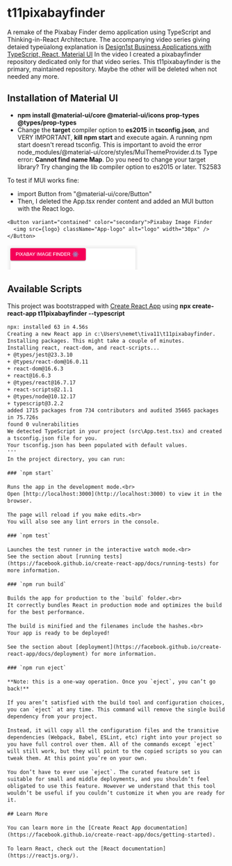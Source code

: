 # t11pixabayfinder
A remake of the Pixabay Finder demo application using TypeScript and Thinking-in-React Architecture.
The accompanying video series giving detaied typeüalong explanation is [Design1st Business Applications with TypeScript, React, Material UI](https://www.youtube.com/watch?v=XofRkrEfoy0&list=PLeLsYxj1gjvHO2cU1IOX8a4iri8b9HPOd)
In the video I created a pixabayfinder repository dedicated only for that video series. This t11pixabayfinder is the primary, maintained repository. Maybe the other will be deleted when not needed any more.

## Installation of Material UI
- **npm install @material-ui/core @material-ui/icons prop-types @types/prop-types**
- Change the **target** compiler option to **es2015** in **tsconfig.json**, and VERY IMPORTANT, **kill npm start** and execute again. A running npm start doesn't reread tsconfig. This is important to avoid the error node_modules/@material-ui/core/styles/MuiThemeProvider.d.ts 
Type error: **Cannot find name Map**. Do you need to change your target library? Try changing the lib compiler option to es2015 or later. TS2583

To test if MUI works fine:
- import Button from "@material-ui/core/Button"
- Then, I deleted the App.tsx render content and added an MUI button with the React logo.
```
<Button variant="contained" color="secondary">Pixabay Image Finder
  <img src={logo} className="App-logo" alt="logo" width="30px" />
</Button>
```
<img src="public\materialuibuttonwithreactlogo.png" width="300px"/>

## Available Scripts
This project was bootstrapped with [Create React App](https://github.com/facebook/create-react-app) using **npx create-react-app t11pixabayfinder --typescript**
```
npx: installed 63 in 4.56s
Creating a new React app in c:\Users\nemet\tiva11\t11pixabayfinder.
Installing packages. This might take a couple of minutes.
Installing react, react-dom, and react-scripts...
+ @types/jest@23.3.10
+ @types/react-dom@16.0.11
+ react-dom@16.6.3
+ react@16.6.3
+ @types/react@16.7.17
+ react-scripts@2.1.1
+ @types/node@10.12.17
+ typescript@3.2.2
added 1715 packages from 734 contributors and audited 35665 packages in 75.726s
found 0 vulnerabilities
We detected TypeScript in your project (src\App.test.tsx) and created a tsconfig.json file for you.
Your tsconfig.json has been populated with default values.
'''
In the project directory, you can run:

### `npm start`

Runs the app in the development mode.<br>
Open [http://localhost:3000](http://localhost:3000) to view it in the browser.

The page will reload if you make edits.<br>
You will also see any lint errors in the console.

### `npm test`

Launches the test runner in the interactive watch mode.<br>
See the section about [running tests](https://facebook.github.io/create-react-app/docs/running-tests) for more information.

### `npm run build`

Builds the app for production to the `build` folder.<br>
It correctly bundles React in production mode and optimizes the build for the best performance.

The build is minified and the filenames include the hashes.<br>
Your app is ready to be deployed!

See the section about [deployment](https://facebook.github.io/create-react-app/docs/deployment) for more information.

### `npm run eject`

**Note: this is a one-way operation. Once you `eject`, you can’t go back!**

If you aren’t satisfied with the build tool and configuration choices, you can `eject` at any time. This command will remove the single build dependency from your project.

Instead, it will copy all the configuration files and the transitive dependencies (Webpack, Babel, ESLint, etc) right into your project so you have full control over them. All of the commands except `eject` will still work, but they will point to the copied scripts so you can tweak them. At this point you’re on your own.

You don’t have to ever use `eject`. The curated feature set is suitable for small and middle deployments, and you shouldn’t feel obligated to use this feature. However we understand that this tool wouldn’t be useful if you couldn’t customize it when you are ready for it.

## Learn More

You can learn more in the [Create React App documentation](https://facebook.github.io/create-react-app/docs/getting-started).

To learn React, check out the [React documentation](https://reactjs.org/).
